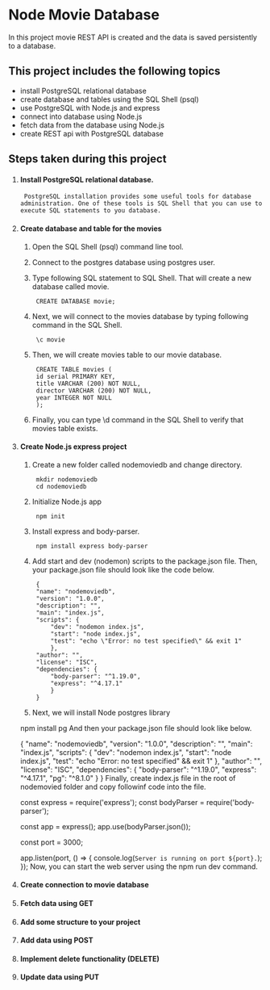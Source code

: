
# Node Movie Database


In this project movie REST API is created and the data is saved persistently to a database.



## This project includes the following topics

- install PostgreSQL relational database
- create database and tables using the SQL Shell (psql)
- use PostgreSQL with Node.js and express
- connect into database using Node.js
- fetch data from the database using Node.js
- create REST api with PostgreSQL database


## Steps taken during this project
1. #### Install PostgreSQL relational database. 
        PostgreSQL installation provides some useful tools for database administration. One of these tools is SQL Shell that you can use to execute SQL statements to you database. 

2. #### Create database and table for the movies
    1. Open the SQL Shell (psql) command line tool.
    2. Connect to the postgres database using postgres user.
    3. Type following SQL statement to SQL Shell. That will create a new database called movie.
    
            CREATE DATABASE movie;

    4. Next, we will connect to the movies database by typing following command in the SQL Shell.

            \c movie
    5. Then, we will create movies table to our movie database. 

            CREATE TABLE movies (
            id serial PRIMARY KEY,
            title VARCHAR (200) NOT NULL,
            director VARCHAR (200) NOT NULL, 
            year INTEGER NOT NULL 
            );
    6. Finally, you can type \d command in the SQL Shell to verify that movies table exists.
3. #### Create Node.js express project
    1. Create a new folder called nodemoviedb and change directory.

            mkdir nodemoviedb
            cd nodemoviedb

    2. Initialize Node.js app

            npm init
    3. Install express and body-parser.

            npm install express body-parser

    4. Add start and dev (nodemon) scripts to the package.json file. Then, your package.json file should look like the code below.

            {
            "name": "nodemoviedb",
            "version": "1.0.0",
            "description": "",
            "main": "index.js",
            "scripts": {
                "dev": "nodemon index.js",
                "start": "node index.js",
                "test": "echo \"Error: no test specified\" && exit 1"
                },
            "author": "",
            "license": "ISC",
            "dependencies": {
                "body-parser": "^1.19.0",
                "express": "^4.17.1"
                }
            }

    5. Next, we will install Node postgres library

    npm install pg
And then your package.json file should look like below.

 
    {
    "name": "nodemoviedb",
    "version": "1.0.0",
    "description": "",
     "main": "index.js",
    "scripts": {
        "dev": "nodemon index.js",
        "start": "node index.js",
        "test": "echo \"Error: no test specified\" && exit 1"
    },
    "author": "",
    "license": "ISC",
    "dependencies": {
        "body-parser": "^1.19.0",
        "express": "^4.17.1",
        "pg": "^8.1.0"
    }
    }
Finally, create index.js file in the root of nodemovied folder and copy followinf code into the file.

    const express = require('express');
    const bodyParser = require('body-parser');

    const app = express();
    app.use(bodyParser.json());

    const port = 3000;

    app.listen(port, () => {
    console.log(`Server is running on port ${port}.`);
    });
Now, you can start the web server using the npm run dev command.    

4. #### Create connection to movie database

5. #### Fetch data using GET
6. #### Add some structure to your project
7. #### Add data using POST
8. #### Implement delete functionality (DELETE)
9. #### Update data using PUT
